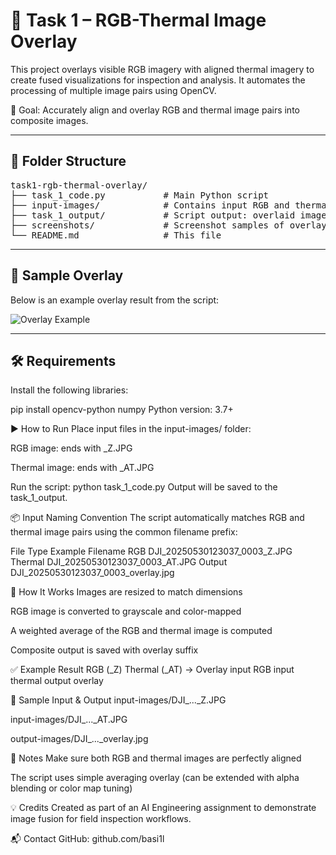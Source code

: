 # 🧊 Task 1 – RGB-Thermal Image Overlay

This project overlays visible RGB imagery with aligned thermal imagery to create fused visualizations for inspection and analysis. It automates the processing of multiple image pairs using OpenCV.

🎯 Goal: Accurately align and overlay RGB and thermal image pairs into composite images.

---

## 📁 Folder Structure


<pre>
task1-rgb-thermal-overlay/
├── task_1_code.py           # Main Python script
├── input-images/            # Contains input RGB and thermal image pairs
├── task_1_output/           # Script output: overlaid images
├── screenshots/             # Screenshot samples of overlay
└── README.md                # This file
</pre>

---

## 📸 Sample Overlay

Below is an example overlay result from the script:

![Overlay Example](task_1_output/DJI_20250530121540_0001_AT.JPG)

---

## 🛠 Requirements

Install the following libraries:

pip install opencv-python numpy
Python version: 3.7+

▶️ How to Run
Place input files in the input-images/ folder:

RGB image: ends with _Z.JPG

Thermal image: ends with _AT.JPG

Run the script:
python task_1_code.py
Output will be saved to the   task_1_output.

📦 Input Naming Convention
The script automatically matches RGB and thermal image pairs using the common filename prefix:

File Type	Example Filename
RGB	DJI_20250530123037_0003_Z.JPG
Thermal	DJI_20250530123037_0003_AT.JPG
Output	DJI_20250530123037_0003_overlay.jpg

🧠 How It Works
Images are resized to match dimensions

RGB image is converted to grayscale and color-mapped

A weighted average of the RGB and thermal image is computed

Composite output is saved with overlay suffix

✅ Example Result
RGB (_Z)	Thermal (_AT)	→ Overlay
input RGB	input thermal	output overlay

📂 Sample Input & Output
input-images/DJI_..._Z.JPG

input-images/DJI_..._AT.JPG

output-images/DJI_..._overlay.jpg

🧪 Notes
Make sure both RGB and thermal images are perfectly aligned

The script uses simple averaging overlay (can be extended with alpha blending or color map tuning)

💡 Credits
Created as part of an AI Engineering assignment to demonstrate image fusion for field inspection workflows.

📬 Contact
GitHub: github.com/basi1l
